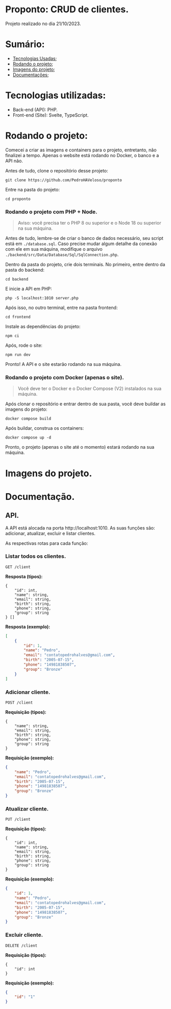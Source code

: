 # Proponto: CRUD de clientes.

Projeto realizado no dia 21/10/2023.

# Sumário:

- [Tecnologias Usadas](#tecnologias-utilizadas);
- [Rodando o projeto](#tecnologias-utilizadas);
- [Imagens do projeto](#imagens-do-projeto);
- [Documentações](#documentação);

# Tecnologias utilizadas:

- Back-end (API): PHP.
- Front-end (Site): Svelte, TypeScript.

# Rodando o projeto:

Comecei a criar as imagens e containers para o projeto, entretanto, não finalizei a tempo. Apenas o website está rodando no Docker, o banco e a API não.

Antes de tudo, clone o repositório desse projeto:

    git clone https://github.com/PedroHAVeloso/proponto

Entre na pasta do projeto:

    cd proponto

### Rodando o projeto com PHP + Node.

> Aviso: você precisa ter o PHP 8 ou superior e o Node 18 ou superior na sua máquina.

Antes de tudo, lembre-se de criar o banco de dados necessário, seu script está em `./database.sql`. Caso precise mudar algum detalhe da conexão com ele em sua máquina, modifique o arquivo `./backend/src/Data/Database/Sql/SqlConnection.php`.

Dentro da pasta do projeto, crie dois terminais. No primeiro, entre dentro da pasta do backend:

    cd backend

E inicie a API em PHP:

    php -S localhost:1010 server.php

Após isso, no outro terminal, entre na pasta frontend:

    cd frontend

Instale as dependências do projeto:

    npm ci

Após, rode o site:

    npm run dev

Pronto! A API e o site estarão rodando na sua máquina.

### Rodando o projeto com Docker (apenas o site).

> Você deve ter o Docker e o Docker Compose (V2) instalados na sua máquina.

Após clonar o repositório e entrar dentro de sua pasta, você deve buildar as imagens do projeto:

    docker compose build

Após buildar, construa os containers:

    docker compose up -d

Pronto, o projeto (apenas o site até o momento) estará rodando na sua máquina.

# Imagens do projeto.

# Documentação.

## API.

A API está alocada na porta http://localhost:1010.
As suas funções são: adicionar, atualizar, excluir e listar clientes.

As respectivas rotas para cada função:

### Listar todos os clientes.

`GET /client`

**Resposta (tipos):**

```
{
    "id": int,
    "name": string,
    "email": string,
    "birth": string,
    "phone": string,
    "group": string
} []
```

**Resposta (exemplo):**
```json
[
    {
        "id": 1,
        "name": "Pedro",
        "email": "contatopedrohalves@gmail.com",
        "birth": "2005-07-15",
        "phone": "14981838507",
        "group": "Bronze"
    }
]
```

### Adicionar cliente.

`POST /client`

**Requisição (tipos):**
```
{
    "name": string,
    "email": string,
    "birth": string,
    "phone": string,
    "group": string
}
```

**Requisição (exemplo):**
```json
{
    "name": "Pedro",
    "email": "contatopedrohalves@gmail.com",
    "birth": "2005-07-15",
    "phone": "14981838507",
    "group": "Bronze"
}
```

### Atualizar cliente.

`PUT /client`

**Requisição (tipos):**
```
{
    "id": int,
    "name": string,
    "email": string,
    "birth": string,
    "phone": string,
    "group": string
}
```

**Requisição (exemplo):**
```json
{
    "id": 1,
    "name": "Pedro",
    "email": "contatopedrohalves@gmail.com",
    "birth": "2005-07-15",
    "phone": "14981838507",
    "group": "Bronze"
}
```

### Excluir cliente.

`DELETE /client`

**Requisição (tipos):**
```
{
    "id": int
}
```

**Requisição (exemplo):**
```json
{
    "id": "1"
}
```